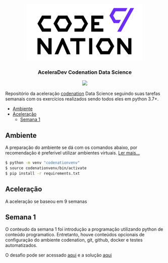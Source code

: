 <p align="center"><img src="./docs/logo.png" /></p>
<h3 align="center">AceleraDev Codenation Data Science</h3>
<p align="center"><img src="https://img.shields.io/badge/python-3.7-purple.svg" /></p>

Repositório da aceleração [codenation](https://www.codenation.dev/)  Data Science seguindo suas tarefas semanais com os exercícios realizados sendo todos eles em python 3.7+.

- [Ambiente](#Ambiente)
- [Aceleração](#Aceleração)
    - [Semana 1](#Semana-1)

## Ambiente
A preparação do ambiente se dá com os comandos abaixo, por recomendação é preferivel utilizar ambientes virtuais. [Ler mais...](https://docs.python.org/3/library/venv.html)
```bash
$ python -m venv "codenationvenv"
$ source codenationvenv/bin/activate
$ pip install -r requirements.txt
```

## Aceleração
A aceleração se baseou em 9 semanas
## Semana 1

O conteudo da semana 1 foi introdução a programação utilizando python de conteúdo programatico. Entretanto, houve conteúdos opcionais de configuração do ambiente codenation, git, github, docker e testes automatizados.

O desafio pode ser acessado [aqui](./data-science-0/README.md) e a solução [aqui](./data-science-0/main.ipynb)